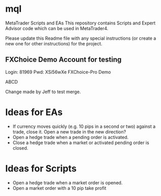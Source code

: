 # mql
MetaTrader Scripts and EAs
This repository contains Scripts and Expert Advisor code which can be used in MetaTrader4.

Please update this Readme file with any special instructions (or create a new one for 
other instructions) for the project.


FXChoice Demo Account for testing
---------------------------------
Login: 81969
Pwd: XSi56wXe
FXChoice-Pro Demo

ABCD

Change made by Jeff to test merge.

Ideas for EAs
=============
- If currency moves quickly (e.g. 10 pips in a second or two) against a trade, close it. Open a new trade in the new direction?
- Open a hedge trade when a pending order is activated.
- Close a hedge trade when a market or activated pending order is closed.

Ideas for Scripts
=================
- Open a hedge trade when a market order is opened.
- Open a market order with a 10 pip take profit